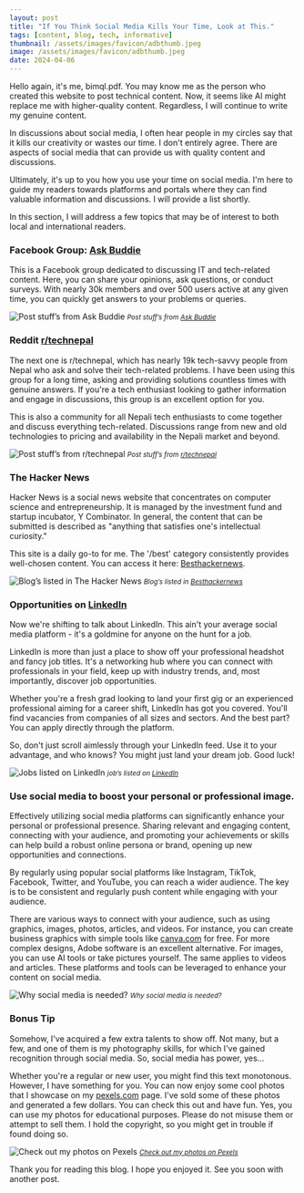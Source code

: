 ```yaml
---
layout: post
title: "If You Think Social Media Kills Your Time, Look at This."
tags: [content, blog, tech, informative]
thumbnail: /assets/images/favicon/adbthumb.jpeg
image: /assets/images/favicon/adbthumb.jpeg
date: 2024-04-06
---
```



Hello again, it's me, bimql.pdf. You may know me as the person who created this website to post technical content. Now, it seems like AI might replace me with higher-quality content. Regardless, I will continue to write my genuine content.

In discussions about social media, I often hear people in my circles say that it kills our creativity or wastes our time. I don't entirely agree. There are aspects of social media that can provide us with quality content and discussions.

Ultimately, it's up to you how you use your time on social media. I'm here to guide my readers towards platforms and portals where they can find valuable information and discussions. I will provide a list shortly.

In this section, I will address a few topics that may be of interest to both local and international readers.

### Facebook Group: [Ask Buddie](https://www.facebook.com/groups/askbuddie/)

This is a Facebook group dedicated to discussing IT and tech-related content. Here, you can share your opinions, ask questions, or conduct surveys. With nearly 30k members and over 500 users active at any given time, you can quickly get answers to your problems or queries.

![Post stuff’s from Ask Buddie](https://i.postimg.cc/sgDYtXmB/Slide-16-9-1.jpg)
<small><em>Post stuff’s from [Ask Buddie](https://www.facebook.com/groups/askbuddie/)</em></small>

### Reddit [r/technepal](https://www.reddit.com/r/technepal/)

The next one is r/technepal, which has nearly 19k tech-savvy people from Nepal who ask and solve their tech-related problems. I have been using this group for a long time, asking and providing solutions countless times with genuine answers. If you're a tech enthusiast looking to gather information and engage in discussions, this group is an excellent option for you.

This is also a community for all Nepali tech enthusiasts to come together and discuss everything tech-related. Discussions range from new and old technologies to pricing and availability in the Nepali market and beyond.

![Post stuff’s from r/technepal](https://i.postimg.cc/P53WhjVS/reddit.jpg)
<small><em>Post stuff’s from [r/technepal](https://www.reddit.com/r/technepal/)</em></small>


### The Hacker News

Hacker News is a social news website that concentrates on computer science and entrepreneurship. It is managed by the investment fund and startup incubator, Y Combinator. In general, the content that can be submitted is described as "anything that satisfies one's intellectual curiosity."

This site is a daily go-to for me. The '/best' category consistently provides well-chosen content. You can access it here: [Besthackernews](https://news.ycombinator.com/best).

![Blog’s listed in The Hacker News](https://i.postimg.cc/d0h8Vxzw/hacker-news.jpg)
<small><em>Blog’s listed in [Besthackernews](https://news.ycombinator.com/best)</em></small>


### Opportunities on [LinkedIn](https://www.linkedin.com/hp/)

Now we're shifting to talk about LinkedIn. This ain't your average social media platform - it's a goldmine for anyone on the hunt for a job.

LinkedIn is more than just a place to show off your professional headshot and fancy job titles. It's a networking hub where you can connect with professionals in your field, keep up with industry trends, and, most importantly, discover job opportunities.

Whether you're a fresh grad looking to land your first gig or an experienced professional aiming for a career shift, LinkedIn has got you covered. You'll find vacancies from companies of all sizes and sectors. And the best part? You can apply directly through the platform.

So, don't just scroll aimlessly through your LinkedIn feed. Use it to your advantage, and who knows? You might just land your dream job. Good luck!

![Jobs listed on LinkedIn](https://i.postimg.cc/4N1vLt6k/linkedin.jpg)
<small><em>job’s listed on [LinkedIn](https://www.linkedin.com/hp/)</em></small>



### Use social media to boost your personal or professional image.

Effectively utilizing social media platforms can significantly enhance your personal or professional presence. Sharing relevant and engaging content, connecting with your audience, and promoting your achievements or skills can help build a robust online persona or brand, opening up new opportunities and connections.

By regularly using popular social platforms like Instagram, TikTok, Facebook, Twitter, and YouTube, you can reach a wider audience. The key is to be consistent and regularly push content while engaging with your audience.

There are various ways to connect with your audience, such as using graphics, images, photos, articles, and videos. For instance, you can create business graphics with simple tools like [canva.com](http://canva.com/) for free. For more complex designs, Adobe software is an excellent alternative. For images, you can use AI tools or take pictures yourself. The same applies to videos and articles. These platforms and tools can be leveraged to enhance your content on social media.

![Why social media is needed?](https://i.postimg.cc/59LSzDjt/social-media.jpg)
<small><em>Why social media is needed?</em></small>

### Bonus Tip

Somehow, I've acquired a few extra talents to show off. Not many, but a few, and one of them is my photography skills, for which I've gained recognition through social media. So, social media has power, yes...

Whether you're a regular or new user, you might find this text monotonous. However, I have something for you. You can now enjoy some cool photos that I showcase on my [pexels.com](https://www.pexels.com/@bimal-chhetry-162267621/) page. I've sold some of these photos and generated a few dollars. You can check this out and have fun. Yes, you can use my photos for educational purposes. Please do not misuse them or attempt to sell them. I hold the copyright, so you might get in trouble if found doing so.

![Check out my photos on Pexels](https://i.postimg.cc/XqfK0Bt5/pexels.jpg)
<small><em>[Check out my photos on Pexels](https://www.pexels.com/@bimal-chhetry-162267621/)</em></small>

Thank you for reading this blog. I hope you enjoyed it. See you soon with another post.